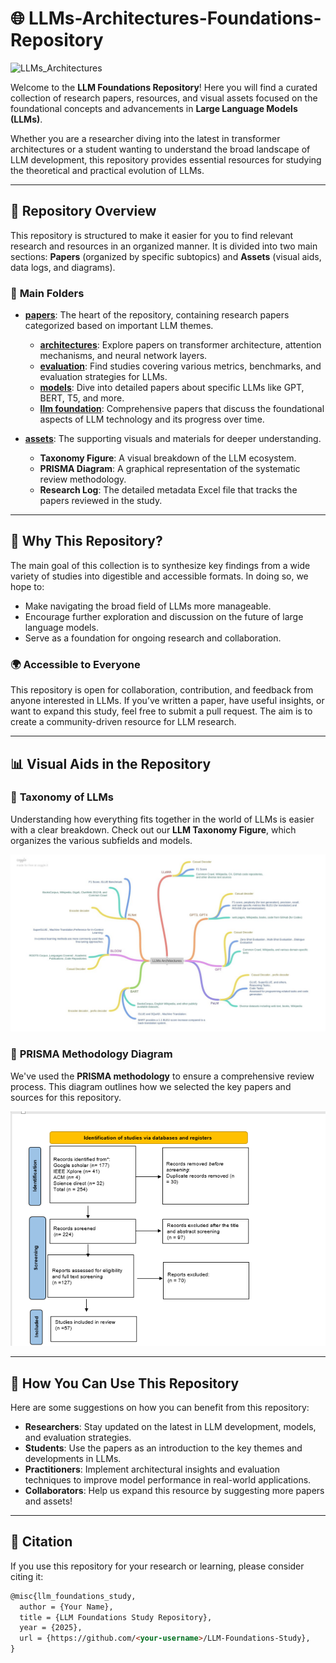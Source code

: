 #  🌐 LLMs-Architectures-Foundations-Repository
![LLMs_Architectures](https://github.com/user-attachments/assets/583cfea9-aae9-47cb-9dab-408e79a0c9d8)


Welcome to the **LLM Foundations Repository**! Here you will find a curated collection of research papers, resources, and visual assets focused on the foundational concepts and advancements in **Large Language Models (LLMs)**.

Whether you are a researcher diving into the latest in transformer architectures or a student wanting to understand the broad landscape of LLM development, this repository provides essential resources for studying the theoretical and practical evolution of LLMs.

---

## 🚀 **Repository Overview**

This repository is structured to make it easier for you to find relevant research and resources in an organized manner. It is divided into two main sections: **Papers** (organized by specific subtopics) and **Assets** (visual aids, data logs, and diagrams).

### 🔑 **Main Folders**

- **[papers](papers/)**: The heart of the repository, containing research papers categorized based on important LLM themes.
  - **[architectures](papers/architectures/)**: Explore papers on transformer architecture, attention mechanisms, and neural network layers.
  - **[evaluation](papers/evaluation/)**: Find studies covering various metrics, benchmarks, and evaluation strategies for LLMs.
  - **[models](papers/models/)**: Dive into detailed papers about specific LLMs like GPT, BERT, T5, and more.
  - **[llm foundation](papers/llm-foundation/)**: Comprehensive papers that discuss the foundational aspects of LLM technology and its progress over time.

- **[assets](assets/)**: The supporting visuals and materials for deeper understanding.
  - **Taxonomy Figure**: A visual breakdown of the LLM ecosystem.
  - **PRISMA Diagram**: A graphical representation of the systematic review methodology.
  - **Research Log**: The detailed metadata Excel file that tracks the papers reviewed in the study.

---

## 🧠 **Why This Repository?**

The main goal of this collection is to synthesize key findings from a wide variety of studies into digestible and accessible formats. In doing so, we hope to:
- Make navigating the broad field of LLMs more manageable.
- Encourage further exploration and discussion on the future of large language models.
- Serve as a foundation for ongoing research and collaboration.

### 🌍 **Accessible to Everyone**

This repository is open for collaboration, contribution, and feedback from anyone interested in LLMs. If you’ve written a paper, have useful insights, or want to expand this study, feel free to submit a pull request. The aim is to create a community-driven resource for LLM research.

---

## 📊 **Visual Aids** in the Repository

### 📍 **Taxonomy of LLMs**
Understanding how everything fits together in the world of LLMs is easier with a clear breakdown. Check out our **LLM Taxonomy Figure**, which organizes the various subfields and models.

![Taxonomy](assets/taxonomy-figure.png)

### 📝 **PRISMA Methodology Diagram**
We've used the **PRISMA methodology** to ensure a comprehensive review process. This diagram outlines how we selected the key papers and sources for this repository.

![PRISMA Diagram](assets/prisma-diagram.png)

---

## 🔗 **How You Can Use This Repository**

Here are some suggestions on how you can benefit from this repository:

- **Researchers**: Stay updated on the latest in LLM development, models, and evaluation strategies.
- **Students**: Use the papers as an introduction to the key themes and developments in LLMs.
- **Practitioners**: Implement architectural insights and evaluation techniques to improve model performance in real-world applications.
- **Collaborators**: Help us expand this resource by suggesting more papers and assets!

---

## 📜 **Citation**  

If you use this repository for your research or learning, please consider citing it:

```markdown
@misc{llm_foundations_study,
  author = {Your Name},
  title = {LLM Foundations Study Repository},
  year = {2025},
  url = {https://github.com/<your-username>/LLM-Foundations-Study},
}

